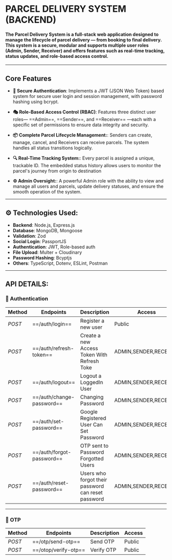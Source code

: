 # PARCEL DELIVERY SYSTEM (BACKEND)

#### The **Parcel Delivery System** is a full-stack web application designed to manage the lifecycle of parcel delivery — from booking to final delivery. This system is a secure, modular and supports multiple user roles (Admin, Sender, Receiver) and offers features such as real-time tracking, status updates, and role-based access control.

---

## Core Features

- **🔐 Secure Authentication**: Implements a JWT (JSON Web Token) based system for secure user login and session management, with password hashing using bcrypt.

- **🎭 Role-Based Access Control (RBAC)**: Features three distinct user roles— ==Admin==, ==Sender==, and ==Receiver== —each with a specific set of permissions to ensure data integrity and security.

- **📦 Complete Parcel Lifecycle Management:**: Senders can create, manage, cancel, and Receivers can receive parcels. The system handles all status transitions logically.

- **🔍 Real-Time Tracking System:**: Every parcel is assigned a unique, trackable ID. The embedded status history allows users to monitor the parcel's journey from origin to destination

- **⚙️ Admin Oversight:**: A powerful Admin role with the ability to view and manage all users and parcels, update delivery statuses, and ensure the smooth operation of the system.

---

## ⚙️ Technologies Used:

- **Backend**: Node.js, Express.js
- **Database**: MongoDB, Mongoose
- **Validation**: Zod
- **Social Login**: PassportJS
- **Authentication**: JWT, Role-based auth
- **File Upload**: Multer + Cloudinary
- **Password Hashing**: Bcyptjs
- **Others**: TypeScript, Dotenv, ESLint, Postman

---

## API DETAILS:

### 🔐 Authentication

| **Method** | **Endpoints**             | **Description**                                    | **Access**            |
| ---------- | ------------------------- | -------------------------------------------------- | --------------------- |
| _POST_     | ==/auth/login==           | Register a new user                                | Public                |
| _POST_     | ==/auth/refresh-token==   | Create a new Access Token With Refresh Toke        | ADMIN,SENDER,RECEIVER |
| _POST_     | ==/auth/logout==          | Logout a LoggedIn User                             | ADMIN,SENDER,RECEIVER |
| _POST_     | ==/auth/change-password== | Changing Password                                  | ADMIN,SENDER,RECEIVER |
| _POST_     | ==/auth/set-password==    | Google Registered User Can Set Password            | ADMIN,SENDER,RECEIVER |
| _POST_     | ==/auth/forgot-password== | OTP sent to Password Forgotted Users               | ADMIN,SENDER,RECEIVER |
| _POST_     | ==/auth/reset-password==  | Users who forgot their password can reset password | ADMIN,SENDER,RECEIVER |

---

### 🔐 OTP

| **Method** | **Endpoints**        | **Description** | **Access** |
| ---------- | -------------------- | --------------- | ---------- |
| _POST_     | ==/otp/send-otp==    | Send OTP        | Public     |
| _POST_     | ==/otop/verify-otp== | Verify OTP      | Public     |
